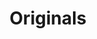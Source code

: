 ---
ee_id_thing: '2216'
site: '1'
type: '2'
inv_num: 2012-031
add_credit:
url: 2012-031-originals
title: Originals
year: '2012'
display_year: '2012'
medium: 'Soggy corn flakes, milk, spoon, bowl. '
dims: 6 x 6 X 3
pitch:
ps:
live_url:
youtube:
https://github.com/coryarcangel/alu:
imgs: originals-2012-031-install-database-ih.jpg
subheading:
download:
commission:
related:
layout: things-i-made
---